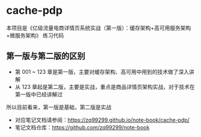 # cache-pdp

本项目是《亿级流量电商详情页系统实战（第一版）：缓存架构+高可用服务架构+微服务架构》 练习代码

## 第一版与第二版的区别
- 第 001 ~ 123 章是第一版，主要对缓存架构、高可用中用到的技术做了深入讲解
- 从 123 章起是第二版，主要是实战，重点是商品详情页架构实战，对于技术在第一版中已经讲解过

所以目前看来，第一版是基础，第二版是实战

- 对应笔记文档请参阅：https://zq99299.github.io/note-book/cache-pdp/
- 笔记文档仓库：https://github.com/zq99299/note-book